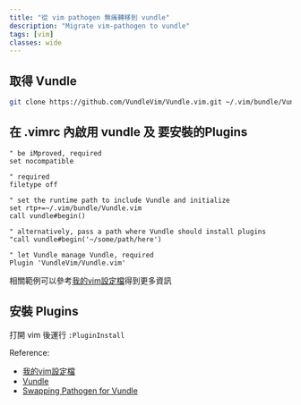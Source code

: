 ```yaml
---
title: "從 vim pathogen 無痛轉移到 vundle"
description: "Migrate vim-pathogen to vundle"
tags: [vim]
classes: wide
---
```


## 取得 Vundle

```bash
git clone https://github.com/VundleVim/Vundle.vim.git ~/.vim/bundle/Vundle.vim
```

## 在 .vimrc 內啟用 vundle 及 要安裝的Plugins

```vim
" be iMproved, required
set nocompatible

" required
filetype off

" set the runtime path to include Vundle and initialize
set rtp+=~/.vim/bundle/Vundle.vim
call vundle#begin()

" alternatively, pass a path where Vundle should install plugins
"call vundle#begin('~/some/path/here')

" let Vundle manage Vundle, required
Plugin 'VundleVim/Vundle.vim'
```

相關範例可以參考[我的vim設定檔][1]得到更多資訊

## 安裝 Plugins

打開 vim 後運行 `:PluginInstall`


Reference:

- [我的vim設定檔][1]
- [Vundle][2]
- [Swapping Pathogen for Vundle][3]

[1]: https://github.com/0xlen/vimrc/blob/master/.vimrc
[2]: https://github.com/VundleVim/Vundle.vim
[3]: http://tilvim.com/2013/12/28/pathogen-for-vundle.html
